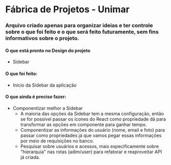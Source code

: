 # Fábrica de Projetos - Unimar

### Arquivo criado apenas para organizar ideias e ter controle sobre o que foi feito e o que será feito futuramente, sem fins informativos sobre o projeto.


#### O que está pronto no Design do projeto
- Sidebar

#### O que foi feito:
- Início da Sidebar da aplicação


#### O que ainda é preciso fazer:
- Componentizar melhor a Sidebar
  - A maioria das opções da Sidebar tem a mesma configuração, então se for possível passar os ícones do React como propriedade dá para transformar as opções em componente para ganhar tempo.
  - Componentizar as informações do usuário (nome, email e foto) para passar como propriedades já que vamos pegar essas informações por meio de requisições no banco.
  - Pesquisar sobre usuários e acessos, mais especificamente sobre "hierarquia" nas rotas (adim/user) para refatorar e reaproveitar API já criada.
